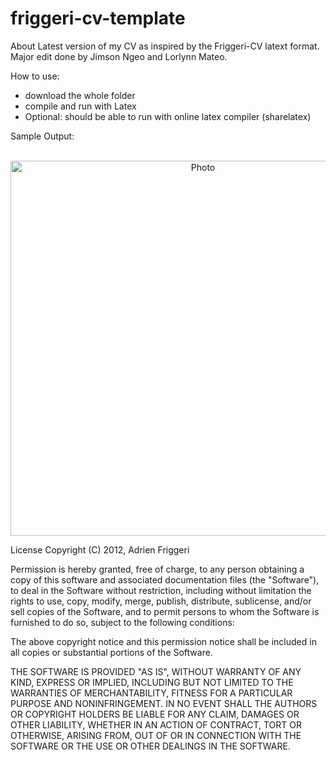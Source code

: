 # friggeri-cv-template

About
Latest version of my CV as inspired by the Friggeri-CV latext format. Major edit done by Jimson Ngeo and Lorlynn Mateo.

How to use:
- download the whole folder
- compile and run with Latex
- Optional: should be able to run with online latex compiler (sharelatex)

Sample Output:

<p align="center">
  <img src="https://jngeo.github.io/friggeri-cv-template/jim_cv.jpg?raw=true" alt="Photo" style="width: 600px;"/>
</p>


License
Copyright (C) 2012, Adrien Friggeri

Permission is hereby granted, free of charge, to any person obtaining a copy of this software and associated documentation files (the "Software"), to deal in the Software without restriction, including without limitation the rights to use, copy, modify, merge, publish, distribute, sublicense, and/or sell copies of the Software, and to permit persons to whom the Software is furnished to do so, subject to the following conditions:

The above copyright notice and this permission notice shall be included in all copies or substantial portions of the Software.

THE SOFTWARE IS PROVIDED "AS IS", WITHOUT WARRANTY OF ANY KIND, EXPRESS OR IMPLIED, INCLUDING BUT NOT LIMITED TO THE WARRANTIES OF MERCHANTABILITY, FITNESS FOR A PARTICULAR PURPOSE AND NONINFRINGEMENT. IN NO EVENT SHALL THE AUTHORS OR COPYRIGHT HOLDERS BE LIABLE FOR ANY CLAIM, DAMAGES OR OTHER LIABILITY, WHETHER IN AN ACTION OF CONTRACT, TORT OR OTHERWISE, ARISING FROM, OUT OF OR IN CONNECTION WITH THE SOFTWARE OR THE USE OR OTHER DEALINGS IN THE SOFTWARE.
